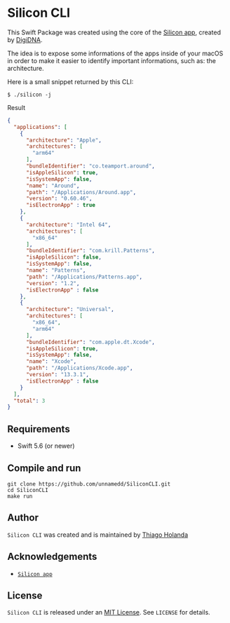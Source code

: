 # Silicon CLI

This Swift Package was created using the core of the [Silicon app](https://github.com/DigiDNA/Silicon), 
created by [DigiDNA](https://www.digidna.net).
 
The idea is to expose some informations of the apps inside of your macOS in order to make it easier to identify important
informations, such as: the architecture.

Here is a small snippet returned by this CLI:
```shell
$ ./silicon -j
```
Result
```json
{
  "applications": [
    {
      "architecture": "Apple",
      "architectures": [
        "arm64"
      ],
      "bundleIdentifier": "co.teamport.around",
      "isAppleSilicon": true,
      "isSystemApp": false,
      "name": "Around",
      "path": "/Applications/Around.app",
      "version": "0.60.46",
      "isElectronApp" : true
    },
    {
      "architecture": "Intel 64",
      "architectures": [
        "x86_64"
      ],
      "bundleIdentifier": "com.krill.Patterns",
      "isAppleSilicon": false,
      "isSystemApp": false,
      "name": "Patterns",
      "path": "/Applications/Patterns.app",
      "version": "1.2",
      "isElectronApp" : false
    },
    {
      "architecture": "Universal",
      "architectures": [
        "x86_64",
        "arm64"
      ],
      "bundleIdentifier": "com.apple.dt.Xcode",
      "isAppleSilicon": true,
      "isSystemApp": false,
      "name": "Xcode",
      "path": "/Applications/Xcode.app",
      "version": "13.3.1",
      "isElectronApp" : false
    }
  ],
  "total": 3
}
```

## Requirements

- Swift 5.6 (or newer)

## Compile and run

```shell
git clone https://github.com/unnamedd/SiliconCLI.git
cd SiliconCLI
make run
```

## Author

`Silicon CLI` was created and is maintained by [Thiago Holanda](https://twitter.com/tholanda)

## Acknowledgements

- [`Silicon app`](https://github.com/DigiDNA/Silicon)

## License

`Silicon CLI` is released under an [MIT License](http://opensource.org/licenses/MIT). See `LICENSE` for details.

